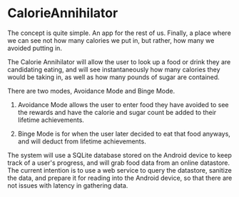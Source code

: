 CalorieAnnihilator
==================
The concept is quite simple. An app for the rest of us. Finally, a place where we can see not how many calories 
we put in, but rather, how many we avoided putting in.

The Calorie Annihilator will allow the user to look up a food or drink they are candidating eating, 
and will see instantaneously how many calories they would be taking in, as well as how many pounds of sugar 
are contained.

There are two modes, Avoidance Mode and Binge Mode. 

1) Avoidance Mode allows the user to enter food they have avoided to see the rewards and have the calorie 
and sugar count be added to their lifetime achievements. 

2) Binge Mode is for when the user later decided to eat that food anyways, and will deduct from lifetime 
achievements.

The system will use a SQLite database stored on the Android device to keep track of a user's progress, 
and will grab food data from an online datastore. The current intention is to use a web service to query 
the datastore, sanitize the data, and prepare it for reading into the Android device, so that there are 
not issues with latency in gathering data.
